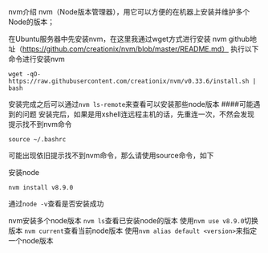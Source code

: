 nvm介绍
nvm（Node版本管理器），用它可以方便的在机器上安装并维护多个Node的版本；

在Ubuntu服务器中先安装nvm，在这里我通过wget方式进行安装
nvm github地址（https://github.com/creationix/nvm/blob/master/README.md）
执行以下命令进行安装nvm
```
wget -qO- https://raw.githubusercontent.com/creationix/nvm/v0.33.6/install.sh | bash
```
安装完成之后可以通过`nvm ls-remote`来查看可以安装那些node版本
####可能遇到的问题
安装完后，如果是用xshell连远程主机的话，先重连一次，不然会发现提示找不到nvm命令
```
source ~/.bashrc
```
可能出现依旧提示找不到nvm命令，那么请使用source命令，如下

安装node
```
nvm install v8.9.0
```
通过`node -v`查看是否安装成功

nvm安装多个node版本
`nvm ls`查看已安装node的版本
使用`nvm use v8.9.0`切换版本
`nvm current`查看当前node版本
使用`nvm alias default <version>`来指定一个node版本
